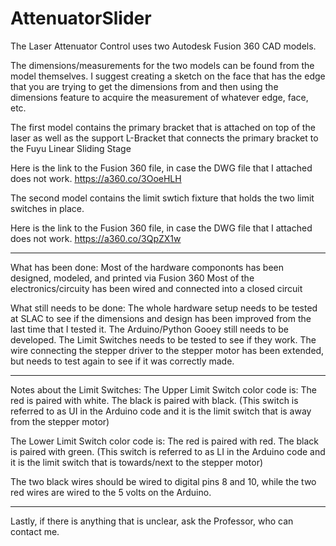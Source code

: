 # AttenuatorSlider
The Laser Attenuator Control uses two Autodesk Fusion 360 CAD models.

The dimensions/measurements for the two models can be found from the model themselves. 
I suggest creating a sketch on the face that has the edge that you are trying to get the dimensions from and then using the dimensions feature to acquire the measurement of whatever edge, face, etc.

The first model contains the primary bracket that is attached on top of the laser as well as the support L-Bracket that connects the primary bracket to the Fuyu Linear Sliding Stage

Here is the link to the Fusion 360 file, in case the DWG file that I attached does not work. 
https://a360.co/3OoeHLH


The second model contains the limit swtich fixture that holds the two limit switches in place. 

Here is the link to the Fusion 360 file, in case the DWG file that I attached does not work. 
https://a360.co/3QpZX1w

----------------------------------------------------------------------------------------------------------------------------------------------------------------

What has been done:
	Most of the hardware compononts has been designed, modeled, and printed via Fusion 360
	Most of the electronics/circuity has been wired and connected into a closed circuit

What still needs to be done: 
	The whole hardware setup needs to be tested at SLAC to see if the dimensions and design has been improved from the last time that I tested it.
	The Arduino/Python Gooey still needs to be developed.
	The Limit Switches needs to be tested to see if they work.
	The wire connecting the stepper driver to the stepper motor has been extended, but needs to test again to see if it was correctly made.
 
----------------------------------------------------------------------------------------------------------------------------------------------------------------

Notes about the Limit Switches:
The Upper Limit Switch color code is:
The red is paired with white. 
The black is paired with black. 
(This switch is referred to as UI in the Arduino code and it is the limit switch that is away from the stepper motor)

The Lower Limit Switch color code is:
The red is paired with red.
The black is paired with green.
(This switch is referred to as LI in the Arduino code and it is the limit switch that is towards/next to the stepper motor)

The two black wires should be wired to digital pins 8 and 10, while the two red wires are wired to the 5 volts on the Arduino.

----------------------------------------------------------------------------------------------------------------------------------------------------------------

Lastly, if there is anything that is unclear, ask the Professor, who can contact me. 
